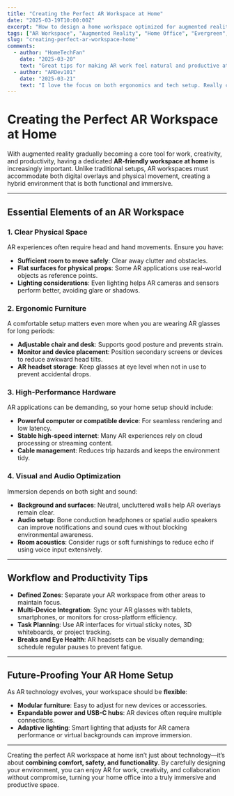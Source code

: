```yaml
---
title: "Creating the Perfect AR Workspace at Home"
date: "2025-03-19T10:00:00Z"
excerpt: "How to design a home workspace optimized for augmented reality, balancing comfort, productivity, and immersive technology."
tags: ["AR Workspace", "Augmented Reality", "Home Office", "Evergreen", "Productivity"]
slug: "creating-perfect-ar-workspace-home"
comments:
  - author: "HomeTechFan"
    date: "2025-03-20"
    text: "Great tips for making AR work feel natural and productive at home."
  - author: "ARDev101"
    date: "2025-03-21"
    text: "I love the focus on both ergonomics and tech setup. Really comprehensive!"
---
```


# Creating the Perfect AR Workspace at Home

With augmented reality gradually becoming a core tool for work, creativity, and productivity, having a dedicated **AR-friendly workspace at home** is increasingly important. Unlike traditional setups, AR workspaces must accommodate both digital overlays and physical movement, creating a hybrid environment that is both functional and immersive.

---

## Essential Elements of an AR Workspace

### 1. Clear Physical Space
AR experiences often require head and hand movements. Ensure you have:

- **Sufficient room to move safely**: Clear away clutter and obstacles.  
- **Flat surfaces for physical props**: Some AR applications use real-world objects as reference points.  
- **Lighting considerations**: Even lighting helps AR cameras and sensors perform better, avoiding glare or shadows.

### 2. Ergonomic Furniture
A comfortable setup matters even more when you are wearing AR glasses for long periods:

- **Adjustable chair and desk**: Supports good posture and prevents strain.  
- **Monitor and device placement**: Position secondary screens or devices to reduce awkward head tilts.  
- **AR headset storage**: Keep glasses at eye level when not in use to prevent accidental drops.

### 3. High-Performance Hardware
AR applications can be demanding, so your home setup should include:

- **Powerful computer or compatible device**: For seamless rendering and low latency.  
- **Stable high-speed internet**: Many AR experiences rely on cloud processing or streaming content.  
- **Cable management**: Reduces trip hazards and keeps the environment tidy.

### 4. Visual and Audio Optimization
Immersion depends on both sight and sound:

- **Background and surfaces**: Neutral, uncluttered walls help AR overlays remain clear.  
- **Audio setup**: Bone conduction headphones or spatial audio speakers can improve notifications and sound cues without blocking environmental awareness.  
- **Room acoustics**: Consider rugs or soft furnishings to reduce echo if using voice input extensively.

---

## Workflow and Productivity Tips

- **Defined Zones**: Separate your AR workspace from other areas to maintain focus.  
- **Multi-Device Integration**: Sync your AR glasses with tablets, smartphones, or monitors for cross-platform efficiency.  
- **Task Planning**: Use AR interfaces for virtual sticky notes, 3D whiteboards, or project tracking.  
- **Breaks and Eye Health**: AR headsets can be visually demanding; schedule regular pauses to prevent fatigue.

---

## Future-Proofing Your AR Home Setup

As AR technology evolves, your workspace should be **flexible**:

- **Modular furniture**: Easy to adjust for new devices or accessories.  
- **Expandable power and USB-C hubs**: AR devices often require multiple connections.  
- **Adaptive lighting**: Smart lighting that adjusts for AR camera performance or virtual backgrounds can improve immersion.

---

Creating the perfect AR workspace at home isn’t just about technology—it’s about **combining comfort, safety, and functionality**. By carefully designing your environment, you can enjoy AR for work, creativity, and collaboration without compromise, turning your home office into a truly immersive and productive space.

